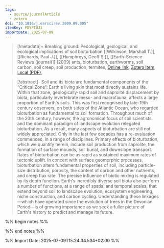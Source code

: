 ```yaml
---
tags:
  - source/journalArticle
  - zotero
doi: "10.1016/j.earscirev.2009.09.005"
itemKey: PDYFTUJ3
importDate: 2025-07-09
---
```

>[!metadata]+
> Breaking ground: Pedological, geological, and ecological implications of soil bioturbation
> [[Wilkinson, Marshall T.]], [[Richards, Paul J.]], [[Humphreys, Geoff S.]], 
> [[Earth-Science Reviews (journal)]] (2009)
> ants, bioturbation, earthworms, soil carbon, soil creep, soil production, termites, 
> [Online link](https://www.sciencedirect.com/science/article/pii/S0012825209001470), [Zotero Item](zotero://select/library/items/PDYFTUJ3), [Local (PDF)](file://C:/Users/aburg/Documents/references/zotero/storage/CDGN7MPE/Wilkinson2009_Breakinggrounda.pdf), 

>[!abstract]-
>Soil and its biota are fundamental components of the “Critical Zone”: Earth's living skin that most directly sustains life. Within that zone, geologically-rapid soil and saprolite displacement by biota, particularly invertebrate meso- and macrofauna, affects a large proportion of Earth's soils. This was first recognised by late-19th century observers, on both sides of the Atlantic Ocean, who regarded bioturbation as fundamental to soil formation. Throughout much of the 20th century, however, the agronomical focus of soil scientists and the dominant paradigm of landscape evolution relegated bioturbation. As a result, many aspects of bioturbation are still not widely appreciated. Only in the last few decades has a re-evaluation commenced, in a range of disciplines. Primary effects of bioturbation, which we quantify herein, include soil production from saprolite, the formation of surface mounds, soil burial, and downslope transport. Rates of bioturbation can be as rapid as sustained maximum rates of tectonic uplift. In concert with surface geomorphic processes, bioturbation alters fundamental properties of soil, including particle-size distribution, porosity, the content of carbon and other nutrients, and creep flux rate. The precise influence of biotic mixing is regulated by its depth function. Earth's incredibly diverse soil biota also perform a number of functions, at a range of spatial and temporal scales, that extend beyond soil to landscape evolution, ecosystem engineering, niche construction, and carbon cycling. Understanding these linkages—which have operated since the evolution of trees in the Devonian Period—is of growing importance as we seek a fuller picture of Earth's history to predict and manage its future.

%% begin notes %%

%% end notes %%

%% Import Date: 2025-07-09T15:24:34.534+02:00 %%
